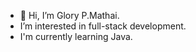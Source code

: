 

- 👋 Hi, I’m Glory P.Mathai.
- I’m interested in full-stack development.
- I'm currently learning Java.

